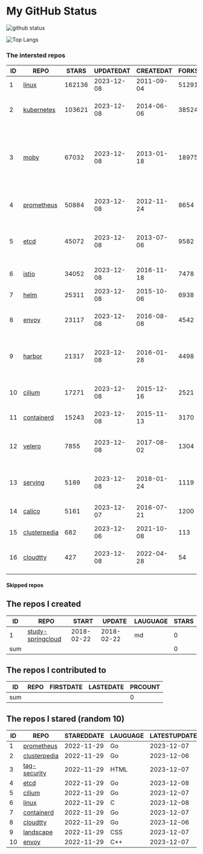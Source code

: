 # My GitHub Status

<img src="https://github-readme-stats-1.yihong0618.vercel.app/api?username=daoqingniu&show_icons=true&&&hide_title=true&count_private=true" alt="github status" />

![Top Langs](https://github-readme-stats-1.yihong0618.vercel.app/api/top-langs/?username=daoqingniu&layout=compact)

<!--START_SECTION:github_repos-->
### The intersted repos
| ID |                              REPO                               | STARS  | UPDATEDAT  | CREATEDAT  | FORKSCOUNT |                                                DESCRIPTIONS                                                |
|----|-----------------------------------------------------------------|--------|------------|------------|------------|------------------------------------------------------------------------------------------------------------|
|  1 | [linux](https://github.com/torvalds/linux)                      | 162136 | 2023-12-08 | 2011-09-04 |      51291 | Linux kernel source tree                                                                                   |
|  2 | [kubernetes](https://github.com/kubernetes/kubernetes)          | 103621 | 2023-12-08 | 2014-06-06 |      38524 | Production-Grade Container Scheduling and Management                                                       |
|  3 | [moby](https://github.com/moby/moby)                            |  67032 | 2023-12-08 | 2013-01-18 |      18975 | The Moby Project - a collaborative project for the container ecosystem to assemble container-based systems |
|  4 | [prometheus](https://github.com/prometheus/prometheus)          |  50884 | 2023-12-08 | 2012-11-24 |       8654 | The Prometheus monitoring system and time series database.                                                 |
|  5 | [etcd](https://github.com/etcd-io/etcd)                         |  45072 | 2023-12-08 | 2013-07-06 |       9582 | Distributed reliable key-value store for the most critical data of a distributed system                    |
|  6 | [istio](https://github.com/istio/istio)                         |  34052 | 2023-12-08 | 2016-11-18 |       7478 | Connect, secure, control, and observe services.                                                            |
|  7 | [helm](https://github.com/helm/helm)                            |  25311 | 2023-12-08 | 2015-10-06 |       6938 | The Kubernetes Package Manager                                                                             |
|  8 | [envoy](https://github.com/envoyproxy/envoy)                    |  23117 | 2023-12-08 | 2016-08-08 |       4542 | Cloud-native high-performance edge/middle/service proxy                                                    |
|  9 | [harbor](https://github.com/goharbor/harbor)                    |  21317 | 2023-12-08 | 2016-01-28 |       4498 | An open source trusted cloud native registry project that stores, signs, and scans content.                |
| 10 | [cilium](https://github.com/cilium/cilium)                      |  17271 | 2023-12-08 | 2015-12-16 |       2521 | eBPF-based Networking, Security, and Observability                                                         |
| 11 | [containerd](https://github.com/containerd/containerd)          |  15243 | 2023-12-08 | 2015-11-13 |       3170 | An open and reliable container runtime                                                                     |
| 12 | [velero](https://github.com/vmware-tanzu/velero)                |   7855 | 2023-12-08 | 2017-08-02 |       1304 | Backup and migrate Kubernetes applications and their persistent volumes                                    |
| 13 | [serving](https://github.com/knative/serving)                   |   5189 | 2023-12-08 | 2018-01-24 |       1119 | Kubernetes-based, scale-to-zero, request-driven compute                                                    |
| 14 | [calico](https://github.com/projectcalico/calico)               |   5161 | 2023-12-07 | 2016-07-21 |       1200 | Cloud native networking and network security                                                               |
| 15 | [clusterpedia](https://github.com/clusterpedia-io/clusterpedia) |    682 | 2023-12-06 | 2021-10-08 |        113 | The Encyclopedia of Kubernetes clusters                                                                    |
| 16 | [cloudtty](https://github.com/cloudtty/cloudtty)                |    427 | 2023-12-08 | 2022-04-28 |         54 | A Friendly Kubernetes CloudShell (Web Terminal) !                                                          |



#### Skipped repos
<!--END_SECTION:github_repos-->

<!--START_SECTION:my_github-->
## The repos I created
| ID  |                                 REPO                                 |   START    |   UPDATE   | LAUGUAGE | STARS |
|-----|----------------------------------------------------------------------|------------|------------|----------|-------|
|   1 | [study-springcloud](https://github.com/daoqingniu/study-springcloud) | 2018-02-22 | 2018-02-22 | md       |     0 |
| sum |                                                                      |            |            |          |     0 |

## The repos I contributed to
| ID  | REPO | FIRSTDATE | LASTEDATE | PRCOUNT |
|-----|------|-----------|-----------|---------|
| sum |      |           |           |       0 |

## The repos I stared (random 10)
| ID |                              REPO                               | STAREDDATE | LAUGUAGE | LATESTUPDATE |
|----|-----------------------------------------------------------------|------------|----------|--------------|
|  1 | [prometheus](https://github.com/prometheus/prometheus)          | 2022-11-29 | Go       | 2023-12-07   |
|  2 | [clusterpedia](https://github.com/clusterpedia-io/clusterpedia) | 2022-11-29 | Go       | 2023-12-06   |
|  3 | [tag-security](https://github.com/cncf/tag-security)            | 2022-11-29 | HTML     | 2023-12-07   |
|  4 | [etcd](https://github.com/etcd-io/etcd)                         | 2022-11-29 | Go       | 2023-12-08   |
|  5 | [cilium](https://github.com/cilium/cilium)                      | 2022-11-29 | Go       | 2023-12-07   |
|  6 | [linux](https://github.com/torvalds/linux)                      | 2022-11-29 | C        | 2023-12-08   |
|  7 | [containerd](https://github.com/containerd/containerd)          | 2022-11-29 | Go       | 2023-12-07   |
|  8 | [cloudtty](https://github.com/cloudtty/cloudtty)                | 2022-11-29 | Go       | 2023-12-06   |
|  9 | [landscape](https://github.com/cncf/landscape)                  | 2022-11-29 | CSS      | 2023-12-07   |
| 10 | [envoy](https://github.com/envoyproxy/envoy)                    | 2022-11-29 | C++      | 2023-12-07   |

<!--END_SECTION:my_github-->
